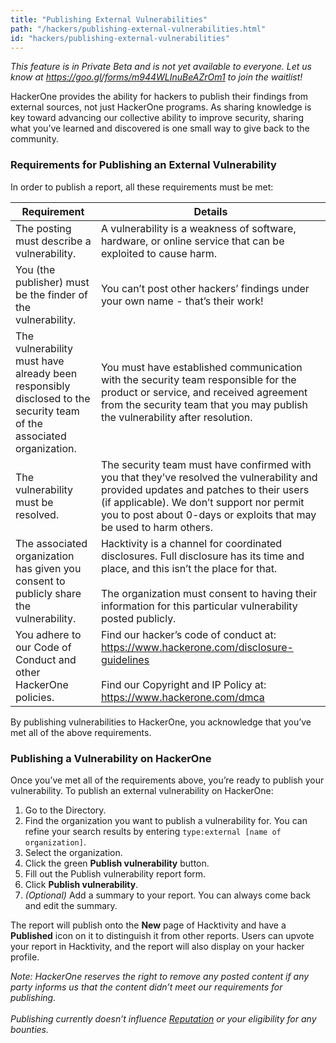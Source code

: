 ```yaml
---
title: "Publishing External Vulnerabilities"
path: "/hackers/publishing-external-vulnerabilities.html"
id: "hackers/publishing-external-vulnerabilities"
---
```


<i>This feature is in Private Beta and is not yet available to everyone. Let us know at https://goo.gl/forms/m944WLInuBeAZrOm1 to join the waitlist!</i>

HackerOne provides the ability for hackers to publish their findings from external sources, not just HackerOne programs. As sharing knowledge is key toward advancing our collective ability to improve security, sharing what you’ve learned and discovered is one small way to give back to the community.

### Requirements for Publishing an External Vulnerability
In order to publish a report, all these requirements must be met:

Requirement | Details
----------- | --------
The posting must describe a vulnerability. | A vulnerability is a weakness of software, hardware, or online service that can be exploited to cause harm.
You (the publisher) must be the finder of the vulnerability. | You can’t post other hackers’ findings under your own name - that’s their work!
The vulnerability must have already been responsibly disclosed to the security team of the associated organization. | You must have established communication with the security team responsible for the product or service, and received agreement from the security team that you may publish the vulnerability after resolution.
The vulnerability must be resolved. | The security team must have confirmed with you that they’ve resolved the vulnerability and provided updates and patches to their users (if applicable). We don’t support nor permit you to post about 0-days or exploits that may be used to harm others.
The associated organization has given you consent to publicly share the vulnerability. | Hacktivity is a channel for coordinated disclosures. Full disclosure has its time and place, and this isn’t the place for that. <br><br>The organization must consent to having their information for this particular vulnerability posted publicly.
You adhere to our Code of Conduct and other HackerOne policies. | Find our hacker’s code of conduct at: https://www.hackerone.com/disclosure-guidelines <br><br>Find our Copyright and IP Policy at: https://www.hackerone.com/dmca

By publishing vulnerabilities to HackerOne, you acknowledge that you’ve met all of the above requirements.  

### Publishing a Vulnerability on HackerOne
Once you’ve met all of the requirements above, you’re ready to publish your vulnerability. To publish an external vulnerability on HackerOne:
1. Go to the Directory.
2. Find the organization you want to publish a vulnerability for. You can refine your search results by entering `type:external [name of organization]`.
3. Select the organization.   
4. Click the green <b>Publish vulnerability</b> button.
5. Fill out the Publish vulnerability report form.
6. Click <b>Publish vulnerability</b>.
7. <i>(Optional)</i> Add a summary to your report. You can always come back and edit the summary.

The report will publish onto the <b>New</b> page of Hacktivity and have a <b>Published</b> icon on it to distinguish it from other reports. Users can upvote your report in Hacktivity, and the report will also display on your hacker profile.

<i>Note: HackerOne reserves the right to remove any posted content if any party informs us that the content didn’t meet our requirements for publishing. <br><br>Publishing currently doesn’t influence [Reputation](https://docs.hackerone.com/hackers/reputation.html) or your eligibility for any bounties.
